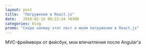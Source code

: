 ```yaml
---
layout: post
title:  "Погружение в React.js"
date:   2016-02-15 00:22:24 +0300
categories: blog
promo: "Скоро напишу этот пост о моем погружении в React.js"
---
```

MVC-фреймворк от фейсбук, мои впечатления после Angular'а
